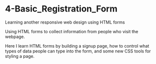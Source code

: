 # 4-Basic_Registration_Form

Learning another responsive web design using HTML forms

Using HTML forms to collect information from people who visit the webpage.

Here I learn HTML forms by building a signup page, how to control what types of data people can type into the form, and some new CSS tools for styling a page.

